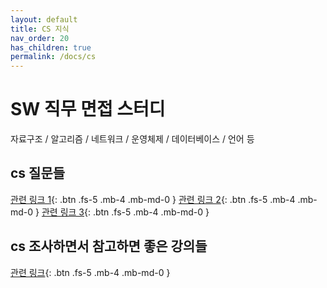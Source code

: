 ```yaml
---
layout: default
title: CS 지식
nav_order: 20
has_children: true
permalink: /docs/cs
---
```



# SW 직무 면접 스터디

자료구조 / 알고리즘 / 네트워크 / 운영체제 / 데이터베이스 / 언어 등  

## cs 질문들

[관련 링크 1](https://github.com/jobhope/TechnicalNote){: .btn .fs-5 .mb-4 .mb-md-0 }
[관련 링크 2](https://github.com/JaeYeopHan/Interview_Question_for_Beginner){: .btn .fs-5 .mb-4 .mb-md-0 }
[관련 링크 3](https://sisparang.tistory.com/27?category=317631){: .btn .fs-5 .mb-4 .mb-md-0 }

## cs 조사하면서 참고하면 좋은 강의들
[관련 링크](https://chobokkiri.tistory.com/m/75){: .btn .fs-5 .mb-4 .mb-md-0 }
